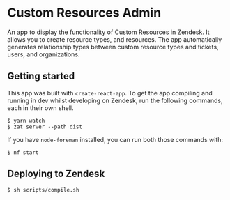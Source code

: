 # Custom Resources Admin

An app to display the functionality of Custom Resources in Zendesk. It allows you to create resource types, and resources. The app automatically generates relationship types between custom resource types and tickets, users, and organizations.

## Getting started

This app was built with `create-react-app`. To get the app compiling and running in dev whilst developing on Zendesk, run the following commands, each in their own shell.

```
$ yarn watch
$ zat server --path dist
```

If you have `node-foreman` installed, you can run both those commands with:

```
$ nf start
```

## Deploying to Zendesk

```
$ sh scripts/compile.sh
```